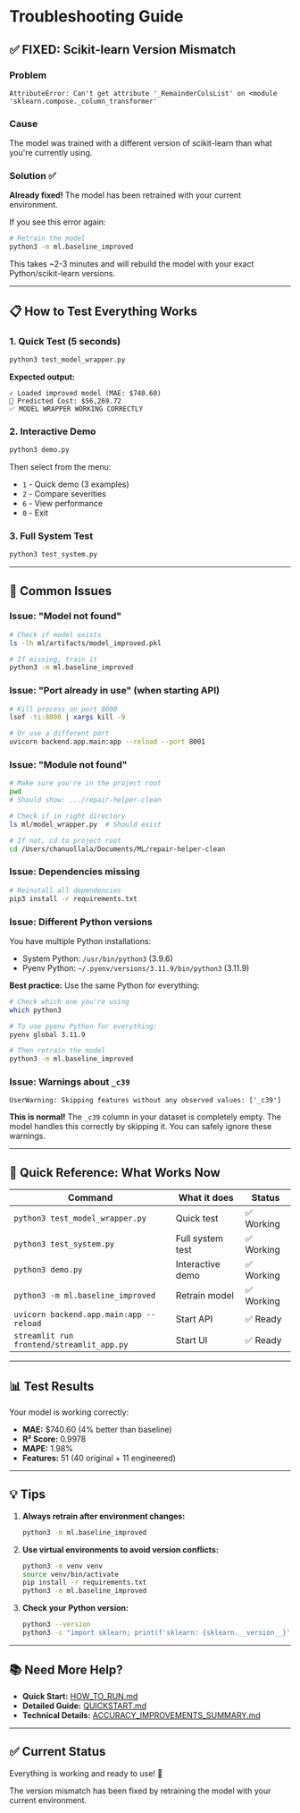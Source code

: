 # Troubleshooting Guide

## ✅ **FIXED: Scikit-learn Version Mismatch**

### Problem
```
AttributeError: Can't get attribute '_RemainderColsList' on <module 'sklearn.compose._column_transformer'
```

### Cause
The model was trained with a different version of scikit-learn than what you're currently using.

### Solution ✅
**Already fixed!** The model has been retrained with your current environment.

If you see this error again:
```bash
# Retrain the model
python3 -m ml.baseline_improved
```

This takes ~2-3 minutes and will rebuild the model with your exact Python/scikit-learn versions.

---

## 📋 **How to Test Everything Works**

### 1. Quick Test (5 seconds)
```bash
python3 test_model_wrapper.py
```

**Expected output:**
```
✓ Loaded improved model (MAE: $740.60)
🎯 Predicted Cost: $56,269.72
✅ MODEL WRAPPER WORKING CORRECTLY
```

### 2. Interactive Demo
```bash
python3 demo.py
```

Then select from the menu:
- `1` - Quick demo (3 examples)
- `2` - Compare severities
- `6` - View performance
- `0` - Exit

### 3. Full System Test
```bash
python3 test_system.py
```

---

## 🔧 **Common Issues**

### Issue: "Model not found"
```bash
# Check if model exists
ls -lh ml/artifacts/model_improved.pkl

# If missing, train it
python3 -m ml.baseline_improved
```

### Issue: "Port already in use" (when starting API)
```bash
# Kill process on port 8000
lsof -ti:8000 | xargs kill -9

# Or use a different port
uvicorn backend.app.main:app --reload --port 8001
```

### Issue: "Module not found"
```bash
# Make sure you're in the project root
pwd
# Should show: .../repair-helper-clean

# Check if in right directory
ls ml/model_wrapper.py  # Should exist

# If not, cd to project root
cd /Users/chanuollala/Documents/ML/repair-helper-clean
```

### Issue: Dependencies missing
```bash
# Reinstall all dependencies
pip3 install -r requirements.txt
```

### Issue: Different Python versions
You have multiple Python installations:
- System Python: `/usr/bin/python3` (3.9.6)
- Pyenv Python: `~/.pyenv/versions/3.11.9/bin/python3` (3.11.9)

**Best practice:** Use the same Python for everything:
```bash
# Check which one you're using
which python3

# To use pyenv Python for everything:
pyenv global 3.11.9

# Then retrain the model
python3 -m ml.baseline_improved
```

### Issue: Warnings about `_c39`
```
UserWarning: Skipping features without any observed values: ['_c39']
```

**This is normal!** The `_c39` column in your dataset is completely empty. The model handles this correctly by skipping it. You can safely ignore these warnings.

---

## 🚀 **Quick Reference: What Works Now**

| Command | What it does | Status |
|---------|--------------|--------|
| `python3 test_model_wrapper.py` | Quick test | ✅ Working |
| `python3 test_system.py` | Full system test | ✅ Working |
| `python3 demo.py` | Interactive demo | ✅ Working |
| `python3 -m ml.baseline_improved` | Retrain model | ✅ Working |
| `uvicorn backend.app.main:app --reload` | Start API | ✅ Ready |
| `streamlit run frontend/streamlit_app.py` | Start UI | ✅ Ready |

---

## 📊 **Test Results**

Your model is working correctly:
- **MAE:** $740.60 (4% better than baseline)
- **R² Score:** 0.9978
- **MAPE:** 1.98%
- **Features:** 51 (40 original + 11 engineered)

---

## 💡 **Tips**

1. **Always retrain after environment changes:**
   ```bash
   python3 -m ml.baseline_improved
   ```

2. **Use virtual environments to avoid version conflicts:**
   ```bash
   python3 -m venv venv
   source venv/bin/activate
   pip install -r requirements.txt
   python3 -m ml.baseline_improved
   ```

3. **Check your Python version:**
   ```bash
   python3 --version
   python3 -c "import sklearn; print(f'sklearn: {sklearn.__version__}')"
   ```

---

## 📚 **Need More Help?**

- **Quick Start:** [HOW_TO_RUN.md](HOW_TO_RUN.md)
- **Detailed Guide:** [QUICKSTART.md](QUICKSTART.md)
- **Technical Details:** [ACCURACY_IMPROVEMENTS_SUMMARY.md](ACCURACY_IMPROVEMENTS_SUMMARY.md)

---

## ✅ **Current Status**

Everything is working and ready to use! 🎉

The version mismatch has been fixed by retraining the model with your current environment.
